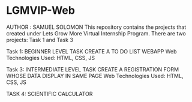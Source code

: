 # LGMVIP-Web
AUTHOR : SAMUEL SOLOMON
This repository contains the projects that created under Lets Grow More Virtual Internship Program.
There are two projects: Task 1 and Task 3

Task 1:
BEGINNER LEVEL TASK CREATE A TO DO LIST WEBAPP
Web Technologies Used:
HTML, CSS, JS

Task 3:
INTERMEDIATE LEVEL TASK CREATE A REGISTRATION FORM WHOSE DATA DISPLAY IN SAME PAGE
Web Technologies Used:
HTML, CSS, JS

TASK 4:
   SCIENTIFIC CALCULATOR
